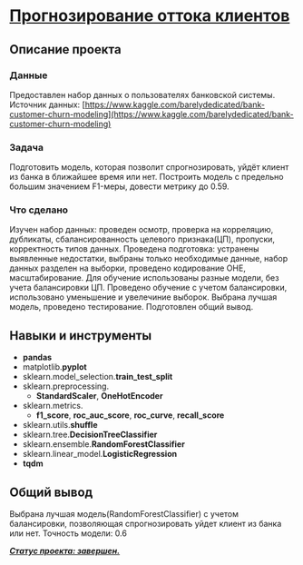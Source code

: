 # [Прогнозирование оттока клиентов](https://github.com/observer012/yandex_practicum/blob/main/06.%20Обучение%20с%20учителем%20(10)/Прогнозирование%20оттока%20клиентов.ipynb)


## Описание проекта
### Данные

Предоставлен набор данных о пользователях банковской системы. \
Источник данных: [https://www.kaggle.com/barelydedicated/bank-customer-churn-modeling](https://www.kaggle.com/barelydedicated/bank-customer-churn-modeling)

### Задача

Подготовить модель, которая позволит спрогнозировать, уйдёт клиент из банка в ближайшее время или нет. Построить модель с предельно большим значением F1-меры, довести метрику до 0.59. 

### Что сделано

Изучен набор данных: проведен осмотр, проверка на корреляцию, дубликаты, сбалансированность целевого признака(ЦП), пропуски, корректность типов данных. 
Проведена подготовка: устранены выявленные недостатки, выбраны только необходимые данные, набор данных разделен на выборки, проведено кодирование OHE, масштабирование. 
Для обучение использованы разные модели, без учета балансировки ЦП.
Проведено обучение с учетом балансировки, использовано уменьшение и увелечиние выборок. 
Выбрана лучшая модель, проведено тестирование. 
Подготовлен общий вывод. 
 
## Навыки и инструменты
- **pandas**
- matplotlib.**pyplot**
- sklearn.model_selection.**train_test_split**
- sklearn.preprocessing.
	- **StandardScaler**, **OneHotEncoder**
- sklearn.metrics.
	- **f1_score**, **roc_auc_score**, **roc_curve**, **recall_score**
- sklearn.utils.**shuffle**
- sklearn.tree.**DecisionTreeClassifier**
- sklearn.ensemble.**RandomForestClassifier**
- sklearn.linear_model.**LogisticRegression**
- **tqdm**

##

## Общий вывод

Выбрана лучшая модель(RandomForestClassifier) с учетом балансировки, позволяющая спрогнозировать уйдет клиент из банка или нет. Точность модели: 0.6

<u>***Статус проекта: завершен.***</u>  